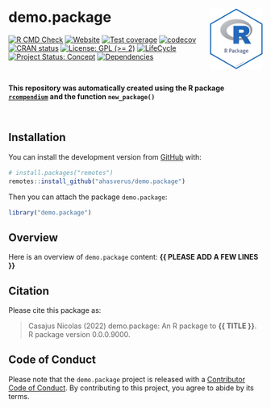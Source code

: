 
<!-- README.md is generated from README.Rmd. Please edit that file -->

# demo.package <img src="man/figures/package-sticker.png" align="right" style="float:right; height:120px;"/>

<!-- badges: start -->

[![R CMD
Check](https://github.com/ahasverus/demo.package/actions/workflows/R-CMD-check.yaml/badge.svg)](https://github.com/ahasverus/demo.package/actions/workflows/R-CMD-check.yaml)
[![Website](https://github.com/ahasverus/demo.package/actions/workflows/pkgdown.yaml/badge.svg)](https://github.com/ahasverus/demo.package/actions/workflows/pkgdown.yaml)
[![Test
coverage](https://github.com/ahasverus/demo.package/actions/workflows/test-coverage.yaml/badge.svg)](https://github.com/ahasverus/demo.package/actions/workflows/test-coverage.yaml)
[![codecov](https://codecov.io/gh/ahasverus/demo.package/branch/main/graph/badge.svg)](https://codecov.io/gh/ahasverus/demo.package)
[![CRAN
status](https://www.r-pkg.org/badges/version/demo.package)](https://CRAN.R-project.org/package=demo.package)
[![License: GPL (>=
2)](https://img.shields.io/badge/License-GPL%20%28%3E%3D%202%29-blue.svg)](https://choosealicense.com/licenses/gpl-2.0/)
[![LifeCycle](https://img.shields.io/badge/lifecycle-experimental-orange)](https://lifecycle.r-lib.org/articles/stages.html#experimental)
[![Project Status:
Concept](https://www.repostatus.org/badges/latest/concept.svg)](https://www.repostatus.org/#concept)
[![Dependencies](https://img.shields.io/badge/dependencies-0/0-brightgreen?style=flat)](#)
<!-- badges: end -->

<br />

**This repository was automatically created using the R package
[`rcompendium`](https://cran.r-project.org/package=rcompendium) and the
function `new_package()`**

<br />

## Installation

You can install the development version from
[GitHub](https://github.com/) with:

``` r
# install.packages("remotes")
remotes::install_github("ahasverus/demo.package")
```

Then you can attach the package `demo.package`:

``` r
library("demo.package")
```

## Overview

Here is an overview of `demo.package` content: **{{ PLEASE ADD A FEW
LINES }}**

## Citation

Please cite this package as:

> Casajus Nicolas (2022) demo.package: An R package to **{{ TITLE }}**.
> R package version 0.0.0.9000.

## Code of Conduct

Please note that the `demo.package` project is released with a
[Contributor Code of
Conduct](https://contributor-covenant.org/version/2/0/CODE_OF_CONDUCT.html).
By contributing to this project, you agree to abide by its terms.
